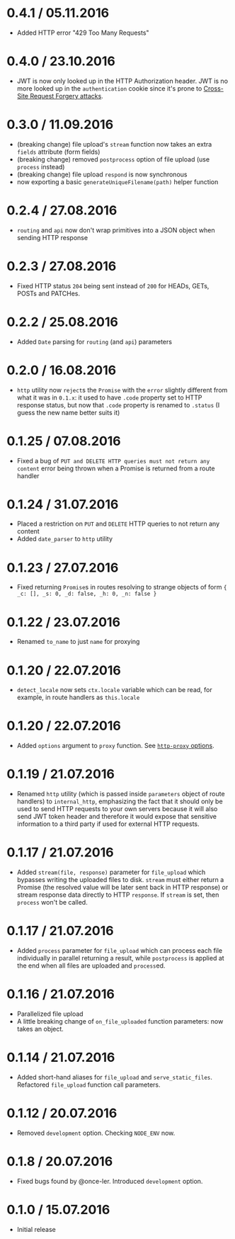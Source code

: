 0.4.1 / 05.11.2016
==================

  * Added HTTP error "429 Too Many Requests"

0.4.0 / 23.10.2016
==================

  * JWT is now only looked up in the HTTP Authorization header. JWT is no more looked up in the `authentication` cookie since it's prone to [Cross-Site Request Forgery attacks](http://docs.spring.io/spring-security/site/docs/current/reference/html/csrf.html).

0.3.0 / 11.09.2016
===================

  * (breaking change) file upload's `stream` function now takes an extra `fields` attribute (form fields)
  * (breaking change) removed `postprocess` option of file upload (use `process` instead)
  * (breaking change) file upload `respond` is now synchronous
  * now exporting a basic `generateUniqueFilename(path)` helper function

0.2.4 / 27.08.2016
===================

  * `routing` and `api` now don't wrap primitives into a JSON object when sending HTTP response

0.2.3 / 27.08.2016
===================

  * Fixed HTTP status `204` being sent instead of `200` for HEADs, GETs, POSTs and PATCHes.

0.2.2 / 25.08.2016
===================

  * Added `Date` parsing for `routing` (and `api`) parameters

0.2.0 / 16.08.2016
===================

  *  `http` utility now `reject`s the `Promise` with the `error` slightly different from what it was in `0.1.x`: it used to have `.code` property set to HTTP response status, but now that `.code` property is renamed to `.status` (I guess the new name better suits it)

0.1.25 / 07.08.2016
===================

  * Fixed a bug of `PUT and DELETE HTTP queries must not return any content` error being thrown when a Promise is returned from a route handler

0.1.24 / 31.07.2016
===================

  * Placed a restriction on `PUT` and `DELETE` HTTP queries to not return any content
  * Added `date_parser` to `http` utility

0.1.23 / 27.07.2016
===================

  * Fixed returning `Promise`s in routes resolving to strange objects of form `{ _c: [], _s: 0, _d: false, _h: 0, _n: false }`

0.1.22 / 23.07.2016
===================

  * Renamed `to_name` to just `name` for proxying

0.1.20 / 22.07.2016
===================

  * `detect_locale` now sets `ctx.locale` variable which can be read, for example, in route handlers as `this.locale`

0.1.20 / 22.07.2016
===================

  * Added `options` argument to `proxy` function. See [`http-proxy` options](https://github.com/nodejitsu/node-http-proxy#options).

0.1.19 / 21.07.2016
===================

  * Renamed `http` utility (which is passed inside `parameters` object of route handlers) to `internal_http`, emphasizing the fact that it should only be used to send HTTP requests to your own servers because it will also send JWT token header and therefore it would expose that sensitive information to a third party if used for external HTTP requests.

0.1.17 / 21.07.2016
===================

  * Added `stream(file, response)` parameter for `file_upload` which bypasses writing the uploaded files to disk. `stream` must either return a Promise (the resolved value will be later sent back in HTTP response) or stream response data directly to HTTP `response`. If `stream` is set, then `process` won't be called.

0.1.17 / 21.07.2016
===================

  * Added `process` parameter for `file_upload` which can process each file individually in parallel returning a result, while `postprocess` is applied at the end when all files are uploaded and `process`ed.

0.1.16 / 21.07.2016
===================

  * Parallelized file upload
  * A little breaking change of `on_file_uploaded` function parameters: now takes an object.

0.1.14 / 21.07.2016
===================

  * Added short-hand aliases for `file_upload` and `serve_static_files`. Refactored `file_upload` function call parameters.

0.1.12 / 20.07.2016
===================

  * Removed `development` option. Checking `NODE_ENV` now.

0.1.8 / 20.07.2016
===================

  * Fixed bugs found by @once-ler. Introduced `development` option.

0.1.0 / 15.07.2016
===================

  * Initial release